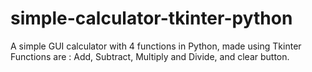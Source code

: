 # simple-calculator-tkinter-python
A simple GUI calculator with 4 functions in Python, made using Tkinter
Functions are : Add, Subtract, Multiply and Divide, and clear button.

